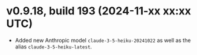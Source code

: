 # v0.9.18, build 193 (2024-11-xx xx:xx UTC)
- Added new Anthropic model `claude-3-5-heiku-20241022` as well as the alias `claude-3-5-heiku-latest`.
